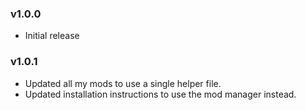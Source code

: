 ### v1.0.0
* Initial release

### v1.0.1
* Updated all my mods to use a single helper file.
* Updated installation instructions to use the mod manager instead.